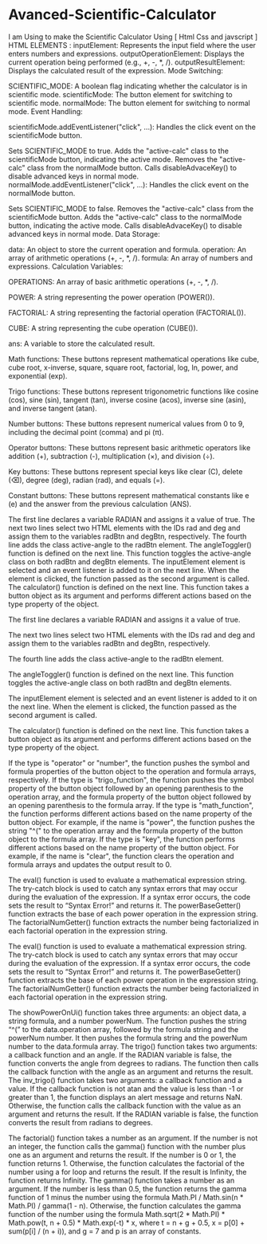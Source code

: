 # Avanced-Scientific-Calculator
I am Using to make the Scientific Calculator Using [ Html Css and javscript ]
HTML ELEMENTS :
inputElement: Represents the input field where the user enters numbers and expressions.
outputOperationElement: Displays the current operation being performed (e.g., +, -, *, /).
outputResultElement: Displays the calculated result of the expression.
Mode Switching:

SCIENTIFIC_MODE: A boolean flag indicating whether the calculator is in scientific mode.
scientificMode: The button element for switching to scientific mode.
normalMode: The button element for switching to normal mode.
Event Handling:

scientificMode.addEventListener("click", ...): Handles the click event on the scientificMode button.

Sets SCIENTIFIC_MODE to true.
Adds the "active-calc" class to the scientificMode button, indicating the active mode.
Removes the "active-calc" class from the normalMode button.
Calls disableAdvaceKey() to disable advanced keys in normal mode.
normalMode.addEventListener("click", ...): Handles the click event on the normalMode button.

Sets SCIENTIFIC_MODE to false.
Removes the "active-calc" class from the scientificMode button.
Adds the "active-calc" class to the normalMode button, indicating the active mode.
Calls disableAdvaceKey() to disable advanced keys in normal mode.
Data Storage:

data: An object to store the current operation and formula.
operation: An array of arithmetic operations (+, -, *, /).
formula: An array of numbers and expressions.
Calculation Variables:

OPERATIONS: An array of basic arithmetic operations (+, -, *, /).

POWER: A string representing the power operation (POWER()).

FACTORIAL: A string representing the factorial operation (FACTORIAL()).

CUBE: A string representing the cube operation (CUBE()).

ans: A variable to store the calculated result.


Math functions: These buttons represent mathematical operations like cube, cube root, x-inverse, square, square root, factorial, log, ln, power, and exponential (exp).

Trigo functions: These buttons represent trigonometric functions like cosine (cos), sine (sin), tangent (tan), inverse cosine (acos), inverse sine (asin), and inverse tangent (atan).

Number buttons: These buttons represent numerical values from 0 to 9, including the decimal point (comma) and pi (π).

Operator buttons: These buttons represent basic arithmetic operators like addition (+), subtraction (-), multiplication (×), and division (÷).

Key buttons: These buttons represent special keys like clear (C), delete (⌫), degree (deg), radian (rad), and equals (=).

Constant buttons: These buttons represent mathematical constants like e (e) and the answer from the previous calculation (ANS).


The first line declares a variable RADIAN and assigns it a value of true.
The next two lines select two HTML elements with the IDs rad and deg and assign them to the variables radBtn and degBtn, respectively.
The fourth line adds the class active-angle to the radBtn element.
The angleToggler() function is defined on the next line. This function toggles the active-angle class on both radBtn and degBtn elements.
The inputElement element is selected and an event listener is added to it on the next line. When the element is clicked, the function passed as the second argument is called.
The calculator() function is defined on the next line. This function takes a button object as its argument and performs different actions based on the type property of the object.


The first line declares a variable RADIAN and assigns it a value of true.

The next two lines select two HTML elements with the IDs rad and deg and assign them to the variables radBtn and degBtn, respectively.

The fourth line adds the class active-angle to the radBtn element.

The angleToggler() function is defined on the next line. This function toggles the active-angle class on both radBtn and degBtn elements.

The inputElement element is selected and an event listener is added to it on the next line. When the element is clicked, the function passed as the second argument is called.

The calculator() function is defined on the next line. This function takes a button object as its argument and performs different actions based on the type property of the object.

If the type is "operator" or "number", the function pushes the symbol and formula properties of the button object to the operation and formula arrays, respectively.
If the type is "trigo_function", the function pushes the symbol property of the button object followed by an opening parenthesis to the operation array, and the formula property of the button object followed by an opening parenthesis to the formula array.
If the type is "math_function", the function performs different actions based on the name property of the button object. For example, if the name is "power", the function pushes the string "^(" to the operation array and the formula property of the button object to the formula array.
If the type is "key", the function performs different actions based on the name property of the button object. For example, if the name is "clear", the function clears the operation and formula arrays and updates the output result to 0.

The eval() function is used to evaluate a mathematical expression string.
The try-catch block is used to catch any syntax errors that may occur during the evaluation of the expression.
If a syntax error occurs, the code sets the result to “Syntax Error!” and returns it.
The powerBaseGetter() function extracts the base of each power operation in the expression string.
The factorialNumGetter() function extracts the number being factorialized in each factorial operation in the expression string.

The eval() function is used to evaluate a mathematical expression string.
The try-catch block is used to catch any syntax errors that may occur during the evaluation of the expression.
If a syntax error occurs, the code sets the result to “Syntax Error!” and returns it.
The powerBaseGetter() function extracts the base of each power operation in the expression string.
The factorialNumGetter() function extracts the number being factorialized in each factorial operation in the expression string.

The showPowerOnUi() function takes three arguments: an object data, a string formula, and a number powerNum. The function pushes the string “^(” to the data.operation array, followed by the formula string and the powerNum number. It then pushes the formula string and the powerNum number to the data.formula array.
The trigo() function takes two arguments: a callback function and an angle. If the RADIAN variable is false, the function converts the angle from degrees to radians. The function then calls the callback function with the angle as an argument and returns the result.
The inv_trigo() function takes two arguments: a callback function and a value. If the callback function is not atan and the value is less than -1 or greater than 1, the function displays an alert message and returns NaN. Otherwise, the function calls the callback function with the value as an argument and returns the result. If the RADIAN variable is false, the function converts the result from radians to degrees.

The factorial() function takes a number as an argument. If the number is not an integer, the function calls the gamma() function with the number plus one as an argument and returns the result. If the number is 0 or 1, the function returns 1. Otherwise, the function calculates the factorial of the number using a for loop and returns the result. If the result is Infinity, the function returns Infinity.
The gamma() function takes a number as an argument. If the number is less than 0.5, the function returns the gamma function of 1 minus the number using the formula Math.PI / Math.sin(n * Math.PI) / gamma(1 - n). Otherwise, the function calculates the gamma function of the number using the formula Math.sqrt(2 * Math.PI) * Math.pow(t, n + 0.5) * Math.exp(-t) * x, where t = n + g + 0.5, x = p[0] + sum(p[i] / (n + i)), and g = 7 and p is an array of constants.

